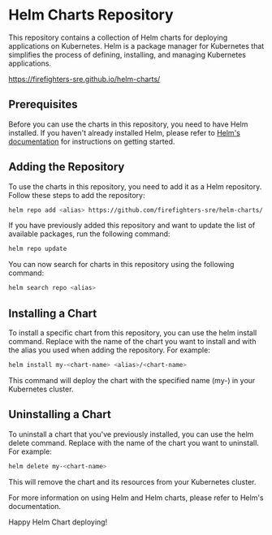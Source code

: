 # Helm Charts Repository

This repository contains a collection of Helm charts for deploying applications on Kubernetes. Helm is a package manager for Kubernetes that simplifies the process of defining, installing, and managing Kubernetes applications.

https://firefighters-sre.github.io/helm-charts/

## Prerequisites

Before you can use the charts in this repository, you need to have Helm installed. If you haven't already installed Helm, please refer to [Helm's documentation](https://helm.sh/docs) for instructions on getting started.

## Adding the Repository

To use the charts in this repository, you need to add it as a Helm repository. Follow these steps to add the repository:

```bash
helm repo add <alias> https://github.com/firefighters-sre/helm-charts/
```

If you have previously added this repository and want to update the list of available packages, run the following command:

```bash
helm repo update
```

You can now search for charts in this repository using the following command:

```bash
helm search repo <alias>
```
## Installing a Chart
To install a specific chart from this repository, you can use the helm install command. Replace <chart-name> with the name of the chart you want to install and <alias> with the alias you used when adding the repository. For example:

```bash
helm install my-<chart-name> <alias>/<chart-name>
```
This command will deploy the chart with the specified name (my-<chart-name>) in your Kubernetes cluster.

## Uninstalling a Chart
To uninstall a chart that you've previously installed, you can use the helm delete command. Replace <chart-name> with the name of the chart you want to uninstall. For example:

```bash
helm delete my-<chart-name>
```

This will remove the chart and its resources from your Kubernetes cluster.

For more information on using Helm and Helm charts, please refer to Helm's documentation.

Happy Helm Chart deploying!